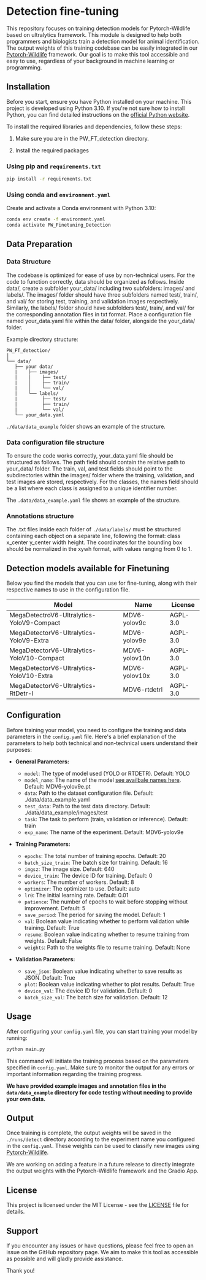 # Detection fine-tuning

This repository focuses on training detection models for Pytorch-Wildlife based on ultralytics framework. This module is designed to help both programmers and biologists train a detection model for animal identification. The output weights of this training codebase can be easily integrated in our [Pytorch-Wildlife](https://github.com/microsoft/CameraTraps/) framework. Our goal is to make this tool accessible and easy to use, regardless of your background in machine learning or programming.

## Installation

Before you start, ensure you have Python installed on your machine. This project is developed using Python 3.10. If you're not sure how to install Python, you can find detailed instructions on the [official Python website](https://www.python.org/).

To install the required libraries and dependencies, follow these steps:

1. Make sure you are in the PW_FT_detection directory.

2. Install the required packages

### Using pip and `requirements.txt`

   ```bash
   pip install -r requirements.txt
   ```

### Using conda and `environment.yaml`

  Create and activate a Conda environment with Python 3.10:

   ```bash
   conda env create -f environment.yaml
   conda activate PW_Finetuning_Detection
   ```

## Data Preparation

### Data Structure

The codebase is optimized for ease of use by non-technical users. For the code to function correctly, data should be organized as follows. Inside data/, create a subfolder your_data/ including two subfolders: images/ and labels/. The images/ folder should have three subfolders named test/, train/, and val/ for storing test, training, and validation images respectively. Similarly, the labels/ folder should have subfolders test/, train/, and val/ for the corresponding annotation files in txt format. Place a configuration file named your_data.yaml file within the data/ folder, alongside the your_data/ folder.

Example directory structure:

```plaintext
PW_FT_detection/
│
└── data/
   ├── your data/
   |    ├── images/
   |    |    ├── test/
   |    │    ├── train/
   |    │    └── val/
   |    └── labels/ 
   |         ├── test/
   |         ├── train/
   |         └── val/
   └── your_data.yaml

```
`./data/data_example` folder shows an example of the structure.

### Data configuration file structure

To ensure the code works correctly, your_data.yaml file should be structured as follows. The path field should contain the relative path to your_data/ folder. The train, val, and test fields should point to the subdirectories within the images/ folder where the training, validation, and test images are stored, respectively. For the classes, the names field should be a list where each class is assigned to a unique identifier number. 

The `.data/data_example.yaml` file shows an example of the structure.

### Annotations structure

The .txt files inside each folder of `./data/labels/` must be structured containing each object on a separate line, following the format: class x_center y_center width height. The coordinates for the bounding box should be normalized in the xywh format, with values ranging from 0 to 1.

## Detection models available for Finetuning

Below you find the models that you can use for fine-tuning, along with their respective names to use in the configuration file.

|Model|Name|License|
|---|---|---|
|MegaDetectroV6-Ultralytics-YoloV9-Compact|MDV6-yolov9c|AGPL-3.0|
|MegaDetectorV6-Ultralytics-YoloV9-Extra|MDV6-yolov9e|AGPL-3.0|
|MegaDetectorV6-Ultralytics-YoloV10-Compact|MDV6-yolov10n|AGPL-3.0|
|MegaDetectorV6-Ultralytics-YoloV10-Extra|MDV6-yolov10x|AGPL-3.0|
|MegaDetectorV6-Ultralytics-RtDetr-l|MDV6-rtdetrl|AGPL-3.0|

## Configuration

Before training your model, you need to configure the training and data parameters in the `config.yaml` file. Here's a brief explanation of the parameters to help both technical and non-technical users understand their purposes:

- **General Parameters:**  
  - `model`: The type of model used (YOLO or RTDETR). Default: YOLO  
  - `model_name`: The name of the model [see availbale names here](#detection-models-available-for-finetuning). Default: MDV6-yolov9e.pt  
  - `data`: Path to the dataset configuration file. Default: ./data/data_example.yaml  
  - `test_data`: Path to the test data directory. Default: ./data/data_example/images/test  
  - `task`: The task to perform (train, validation or inference). Default: train  
  - `exp_name`: The name of the experiment. Default: MDV6-yolov9e  
  
- **Training Parameters:**  
  - `epochs`: The total number of training epochs. Default: 20  
  - `batch_size_train`: The batch size for training. Default: 16  
  - `imgsz`: The image size. Default: 640  
  - `device_train`: The device ID for training. Default: 0  
  - `workers`: The number of workers. Default: 8  
  - `optimizer`: The optimizer to use. Default: auto  
  - `lr0`: The initial learning rate. Default: 0.01  
  - `patience`: The number of epochs to wait before stopping without improvement. Default: 5  
  - `save_period`: The period for saving the model. Default: 1  
  - `val`: Boolean value indicating whether to perform validation while training. Default: True  
  - `resume`: Boolean value indicating whether to resume training from weights. Default: False  
  - `weights`: Path to the weights file to resume training. Default: None
  
- **Validation Parameters:**  
  - `save_json`: Boolean value indicating whether to save results as JSON. Default: True  
  - `plot`: Boolean value indicating whether to plot results. Default: True 
  - `device_val`: The device ID for validation. Default: 0  
  - `batch_size_val`: The batch size for validation. Default: 12 

## Usage

After configuring your `config.yaml` file, you can start training your model by running:

```bash
python main.py
```

This command will initiate the training process based on the parameters specified in `config.yaml`. Make sure to monitor the output for any errors or important information regarding the training progress.

**We have provided example images and annotation files in the `data/data_example` directory for code testing without needing to provide your own data.**

## Output

Once training is complete, the output weights will be saved in the `./runs/detect` directory acoording to the experiment name you configured in the `config.yaml`. These weights can be used to classify new images using [Pytorch-Wildlife](https://github.com/microsoft/CameraTraps/).

We are working on adding a feature in a future release to directly integrate the output weights with the Pytorch-Wildlife framework and the Gradio App.

## License

This project is licensed under the MIT License - see the [LICENSE](./LICENSE) file for details.

## Support

If you encounter any issues or have questions, please feel free to open an issue on the GitHub repository page. We aim to make this tool as accessible as possible and will gladly provide assistance.

Thank you!
